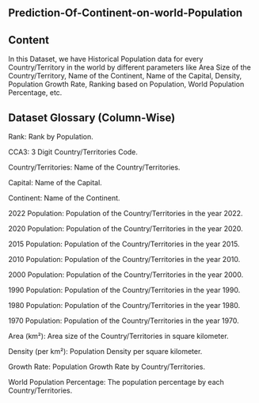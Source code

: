 ## Prediction-Of-Continent-on-world-Population

## Content
In this Dataset, we have Historical Population data for every Country/Territory in the world by different parameters like Area Size of the Country/Territory, Name of the Continent, Name of the Capital, Density, Population Growth Rate, Ranking based on Population, World Population Percentage, etc.

## Dataset Glossary (Column-Wise)

Rank: Rank by Population.

CCA3: 3 Digit Country/Territories Code.

Country/Territories: Name of the Country/Territories.

Capital: Name of the Capital.

Continent: Name of the Continent.

2022 Population: Population of the Country/Territories in the year 2022.

2020 Population: Population of the Country/Territories in the year 2020.

2015 Population: Population of the Country/Territories in the year 2015.

2010 Population: Population of the Country/Territories in the year 2010.

2000 Population: Population of the Country/Territories in the year 2000.

1990 Population: Population of the Country/Territories in the year 1990.

1980 Population: Population of the Country/Territories in the year 1980.

1970 Population: Population of the Country/Territories in the year 1970.

Area (km²): Area size of the Country/Territories in square kilometer.

Density (per km²): Population Density per square kilometer.

Growth Rate: Population Growth Rate by Country/Territories.

World Population Percentage: The population percentage by each Country/Territories.
